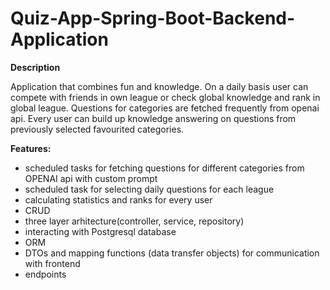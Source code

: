 <h1>Quiz-App-Spring-Boot-Backend-Application</h1>


**Description**

Application that combines fun and knowledge. On a daily basis user can compete with friends in own league or check global knowledge and rank in global league.
Questions for categories are fetched frequently from openai api. 
Every user can build up knowledge answering on questions from previously selected favourited categories.


 **Features:**
 - scheduled tasks for fetching questions for different categories from OPENAI api with custom prompt
 - scheduled task for selecting daily questions for each league
 - calculating statistics and ranks for every user
 - CRUD
 - three layer arhitecture(controller, service, repository)
 - interacting with Postgresql database
 - ORM
 - DTOs and mapping functions (data transfer objects) for communication with frontend
 - endpoints
